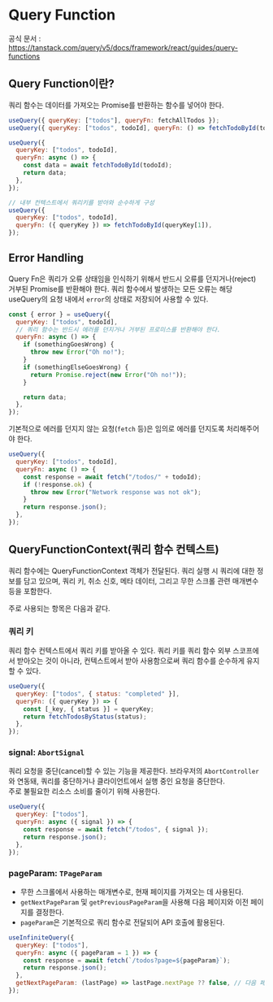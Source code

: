 # Query Function

공식 문서 : https://tanstack.com/query/v5/docs/framework/react/guides/query-functions

## Query Function이란?

쿼리 함수는 데이터를 가져오는 Promise를 반환하는 함수를 넣어야 한다.

```javascript
useQuery({ queryKey: ["todos"], queryFn: fetchAllTodos });
useQuery({ queryKey: ["todos", todoId], queryFn: () => fetchTodoById(todoId) });

useQuery({
  queryKey: ["todos", todoId],
  queryFn: async () => {
    const data = await fetchTodoById(todoId);
    return data;
  },
});

// 내부 컨텍스트에서 쿼리키를 받아와 순수하게 구성
useQuery({
  queryKey: ["todos", todoId],
  queryFn: ({ queryKey }) => fetchTodoById(queryKey[1]),
});
```

## Error Handling

Query Fn은 쿼리가 오류 상태임을 인식하기 위해서 반드시 오류를 던지거나(reject) 거부된 Promise를 반환해야 한다. 쿼리 함수에서 발생하는 모든 오류는 해당 useQuery의 요청 내에서 `error`의 상태로 저장되어 사용할 수 있다.

```javascript
const { error } = useQuery({
  queryKey: ["todos", todoId],
  // 쿼리 함수는 반드시 에러를 던지거나 거부된 프로미스를 반환해야 한다.
  queryFn: async () => {
    if (somethingGoesWrong) {
      throw new Error("Oh no!");
    }
    if (somethingElseGoesWrong) {
      return Promise.reject(new Error("Oh no!"));
    }

    return data;
  },
});
```

기본적으로 에러를 던지지 않는 요청(`fetch` 등)은 임의로 에러를 던지도록 처리해주어야 한다.

```javascript
useQuery({
  queryKey: ["todos", todoId],
  queryFn: async () => {
    const response = await fetch("/todos/" + todoId);
    if (!response.ok) {
      throw new Error("Network response was not ok");
    }
    return response.json();
  },
});
```

## QueryFunctionContext(쿼리 함수 컨텍스트)

쿼리 함수에는 QueryFunctionContext 객체가 전달된다. 쿼리 실행 시 쿼리에 대한 정보를 담고 있으며, 쿼리 키, 취소 신호, 메타 데이터, 그리고 무한 스크롤 관련 매개변수 등을 포함한다.

주로 사용되는 항목은 다음과 같다.

### 쿼리 키

쿼리 함수 컨텍스트에서 쿼리 키를 받아올 수 있다. 쿼리 키를 쿼리 함수 외부 스코프에서 받아오는 것이 아니라, 컨텍스트에서 받아 사용함으로써 쿼리 함수를 순수하게 유지할 수 있다.

```javascript
useQuery({
  queryKey: ["todos", { status: "completed" }],
  queryFn: ({ queryKey }) => {
    const [_key, { status }] = queryKey;
    return fetchTodosByStatus(status);
  },
});
```

### signal: `AbortSignal`

쿼리 요청을 중단(cancel)할 수 있는 기능을 제공한다. 브라우저의 `AbortController`와 연동돼, 쿼리를 중단하거나 클라이언트에서 실행 중인 요청을 중단한다.<br/>
주로 불필요한 리소스 소비를 줄이기 위해 사용한다.

```javascript
useQuery({
  queryKey: ["todos"],
  queryFn: async ({ signal }) => {
    const response = await fetch("/todos", { signal });
    return response.json();
  },
});
```

### pageParam: `TPageParam`

- 무한 스크롤에서 사용하는 매개변수로, 현재 페이지를 가져오는 데 사용된다.<br/>
- `getNextPageParam` 및 `getPreviousPageParam`을 사용해 다음 페이지와 이전 페이지를 결정한다.
- `pageParam`은 기본적으로 쿼리 함수로 전달되어 API 호출에 활용된다.

```javascript
useInfiniteQuery({
  queryKey: ["todos"],
  queryFn: async ({ pageParam = 1 }) => {
    const response = await fetch(`/todos?page=${pageParam}`);
    return response.json();
  },
  getNextPageParam: (lastPage) => lastPage.nextPage ?? false, // 다음 페이지 계산
});
```
